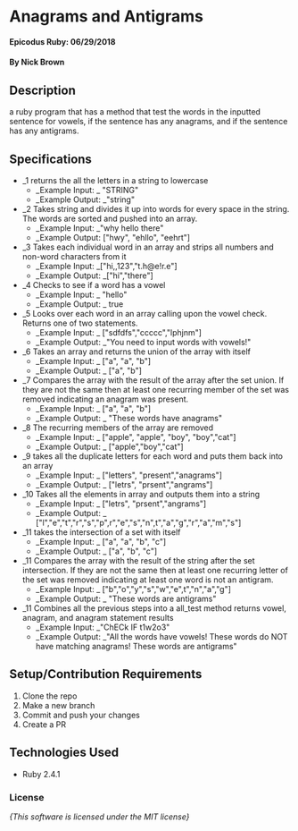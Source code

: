 # Anagrams and Antigrams

#### Epicodus Ruby: 06/29/2018

#### By Nick Brown
## Description
a ruby program that has a method that test the words in the inputted sentence for vowels, if the sentence has any anagrams, and if the sentence has any  antigrams.

## Specifications
* _1  returns the all the letters in a string to lowercase
  - _Example Input: _ "STRING"
  - _Example Output: _"string"
* _2 Takes string and divides it up into words for every space in the string. The words are sorted and pushed into an array.
  - _Example Input: _"why hello there"
  - _Example Output: ["hwy", "ehllo", "eehrt"]
* _3 Takes each individual word in an array and strips all numbers and non-word characters from it
  - _Example Input: _["hi,,123","t.h@e!r.e"]
  - _Example Output: _["hi","there"]
* _4 Checks to see if a word has a vowel
  - _Example Input: _ "hello"
  - _Example Output: _ true
* _5 Looks over each word in an array calling upon the vowel check. Returns one of two statements.
  - _Example Input: _ ["sdfdfs","ccccc","lphjnm"]
  - _Example Output: _"You need to input words with vowels!"
* _6 Takes an array and returns the union of the array with itself
  - _Example Input: _ ["a", "a", "b"]
  - _Example Output: _ ["a", "b"]
* _7 Compares the array with the result of the array after the set union. If they are not the same then at least one recurring member of the set was removed indicating an anagram was present.
  - _Example Input: _ ["a", "a", "b"]
  - _Example Output: _ "These words have anagrams"
* _8 The recurring members of the array are removed
  - _Example Input: _ ["apple", "apple", "boy", "boy","cat"]
  - _Example Output: _ ["apple","boy","cat"]
* _9 takes all the duplicate letters for each word and puts them back into an array
  - _Example Input: _ ["letters", "present","anagrams"]
  - _Example Output: _ ["letrs", "prsent","angrams"]
* _10 Takes all the elements in array and outputs them into a string
  - _Example Input: _ ["letrs", "prsent","angrams"]
  - _Example Output: _ ["l","e","t","r","s","p",r","e","s","n",t","a","g","r","a","m","s"]
* _11 takes the intersection of a set with itself
  - _Example Input: _ ["a", "a", "b", "c"]
  - _Example Output: _ ["a", "b", "c"]
* _11 Compares the array with the result of the string after the set intersection. If they are not the same then at least one recurring letter of the set was removed indicating at least one word is not an antigram.
  - _Example Input: _ ["b","o","y","s","w","e",t","n","a","g"]
  - _Example Output: _ "These words are antigrams"
* _11 Combines all the previous steps into a all_test method returns vowel, anagram, and anagram statement results
  - _Example Input: _"ChECk IF t1w2o3"
  - _Example Output: _"All the words have vowels! These words do NOT have matching anagrams! These words are antigrams"

## Setup/Contribution Requirements

1. Clone the repo
1. Make a new branch
1. Commit and push your changes
1. Create a PR

## Technologies Used

* Ruby 2.4.1

### License

*{This software is licensed under the MIT license}*
